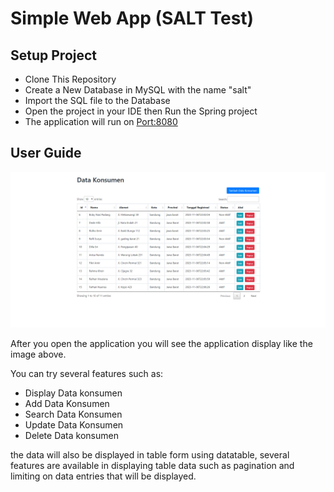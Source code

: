 # Simple Web App (SALT Test)

## Setup Project

- Clone This Repository
- Create a New Database in MySQL with the name "salt"
- Import the SQL file to the Database
- Open the project in your IDE then Run the Spring project
- The application will run on [Port:8080](http://localhost:8080/)

## User Guide

![screenshot](app.png)

After you open the application you will see the application display like the image above.

You can try several features such as:

* Display Data konsumen
* Add Data Konsumen
* Search Data Konsumen
* Update Data Konsumen
* Delete Data konsumen

the data will also be displayed in table form using datatable, several features are available in displaying table data such as pagination and limiting on data entries that will be displayed.
